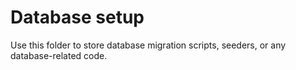 # Database setup

Use this folder to store database migration scripts, seeders, or any database-related code.

